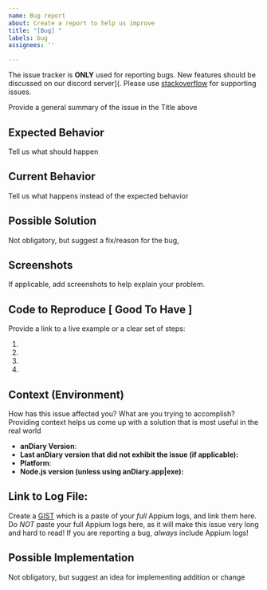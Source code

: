 ```yaml
---
name: Bug report
about: Create a report to help us improve
title: "[Bug] "
labels: bug
assignees: ''

---
```


<!---
Thank you for reporting an issue.
-->

The issue tracker is **ONLY** used for reporting bugs. New features should be discussed on our discord server](. Please use [stackoverflow](https://stackoverflow.com) for supporting issues.

Provide a general summary of the issue in the Title above

## Expected Behavior

Tell us what should happen

## Current Behavior

Tell us what happens instead of the expected behavior

## Possible Solution

Not obligatory, but suggest a fix/reason for the bug,

## Screenshots

If applicable, add screenshots to help explain your problem.

## Code to Reproduce [ Good To Have ]

Provide a link to a live example or a clear set of steps:

1.
2.
3.
4.

## Context (Environment)

How has this issue affected you? What are you trying to accomplish?
Providing context helps us come up with a solution that is most useful in the real world

- **anDiary Version**: <!-- compulsory. you must provide your version -->
- **Last anDiary version that did not exhibit the issue (if applicable):**
- **Platform**: <!-- either `uname -a` output, or if Windows, version and 32-bit or
  64-bit -->
- **Node.js version (unless using anDiary.app|exe):** <!-- Node.js version -->

## Link to Log File:

Create a [GIST](https://gist.github.com) which is a paste of your _full_ Appium logs, and link them here.
Do _NOT_ paste your full Appium logs here, as it will make this issue very long and hard to read!
If you are reporting a bug, _always_ include Appium logs!

## Possible Implementation

Not obligatory, but suggest an idea for implementing addition or change

